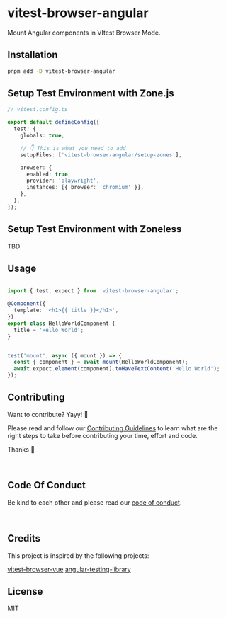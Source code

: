 # vitest-browser-angular

Mount Angular components in VItest Browser Mode. 

## Installation

```sh
pnpm add -D vitest-browser-angular
```

## Setup Test Environment with Zone.js

```ts
// vitest.config.ts

export default defineConfig({
  test: {
    globals: true,

    // 👇 This is what you need to add
    setupFiles: ['vitest-browser-angular/setup-zones'],

    browser: {
      enabled: true,
      provider: 'playwright',
      instances: [{ browser: 'chromium' }],
    },
  },
});
```

## Setup Test Environment with Zoneless

TBD

## Usage

```ts

import { test, expect } from 'vitest-browser-angular';

@Component({
  template: '<h1>{{ title }}</h1>',
})
export class HelloWorldComponent {
  title = 'Hello World';
}


test('mount', async ({ mount }) => {
  const { component } = await mount(HelloWorldComponent);
  await expect.element(component).toHaveTextContent('Hello World');
});
```

## Contributing

Want to contribute? Yayy! 🎉

Please read and follow our [Contributing Guidelines](CONTRIBUTING.md) to learn what are the right steps to take before contributing your time, effort and code.

Thanks 🙏

<br/>

## Code Of Conduct

Be kind to each other and please read our [code of conduct](CODE_OF_CONDUCT.md).

<br/>


## Credits

This project is inspired by the following projects:

[vitest-browser-vue](https://github.com/vitest-dev/vitest-browser-vue)
[angular-testing-library](https://github.com/testing-library/angular-testing-library)

## License

MIT